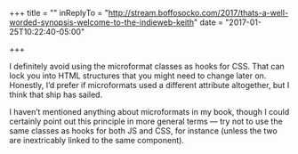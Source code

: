 +++
title = ""
inReplyTo = "http://stream.boffosocko.com/2017/thats-a-well-worded-synopsis-welcome-to-the-indieweb-keith"
date = "2017-01-25T10:22:40-05:00"

+++

I definitely avoid using the microformat classes as hooks for CSS. That can lock you into HTML structures that you might need to change later on. Honestly, I’d prefer if microformats used a different attribute altogether, but I think that ship has sailed.

I haven’t mentioned anything about microformats in my book, though I could certainly point out this principle in more general terms &mdash; try not to use the same classes as hooks for both JS and CSS, for instance (unless the two are inextricably linked to the same component).
